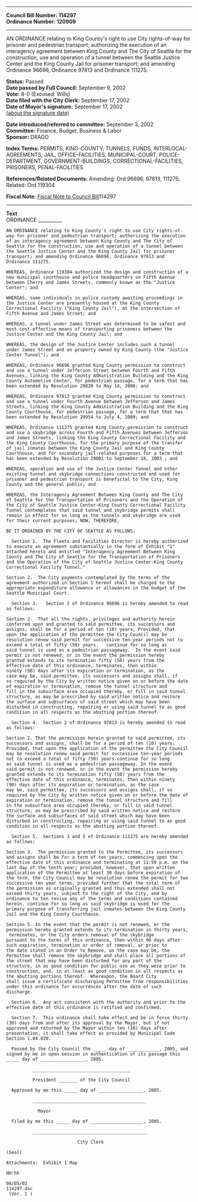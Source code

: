* * * * *  
  
**Council Bill Number: [](#h0)[](#h2)114297**   
**Ordinance Number: 120909**  
  
* * * * *  
  
AN ORDINANCE relating to King County's right to use City rights-of-way for prisoner and pedestrian transport; authorizing the execution of an interagency agreement between King County and The City of Seattle for the construction, use and operation of a tunnel between the Seattle Justice Center and the King County Jail for prisoner transport; and amending Ordinance 96696, Ordinance 97813 and Ordinance 111275.  
  
**Status:** Passed   
**Date passed by Full Council:** September 9, 2002   
**Vote:** 8-0 (Excused: Wills)   
**Date filed with the City Clerk:** September 17, 2002   
**Date of Mayor's signature:** September 17, 2002   
[(about the signature date)](/~public/approvaldate.htm)   
  
  
**Date introduced/referred to committee:** September 3, 2002   
**Committee:** Finance, Budget, Business & Labor   
**Sponsor:** DRAGO   
  
**Index Terms:** PERMITS, KING-COUNTY, TUNNELS, FUNDS, INTERLOCAL-AGREEMENTS, JAIL, OFFICE-FACILITIES, MUNICIPAL-COURT, POLICE-DEPARTMENT, GOVERNMENT-BUILDINGS, CORRECTIONAL-FACILITIES, PRISONERS, PENAL-FACILITIES  
  
**References/Related Documents:** Amending: Ord 96696, 97813, 111275; Related: Ord 119304  
  
**Fiscal Note:** [Fiscal Note to Council Bill](http://clerk.seattle.gov/~public/fnote/114297.htm)[](#h1)[](#h3)114297  
  
* * * * *  
  
**Text**  
    ORDINANCE __________  
  
    AN ORDINANCE relating to King County's right to use City rights-of-  
    way for prisoner and pedestrian transport; authorizing the execution  
    of an interagency agreement between King County and The City of  
    Seattle for the construction, use and operation of a tunnel between  
    the Seattle Justice Center and the King County Jail for prisoner  
    transport; and amending Ordinance 96696, Ordinance 97813 and  
    Ordinance 111275.  
  
    WHEREAS, Ordinance 119304 authorized the design and construction of a  
    new municipal courthouse and police headquarters on Fifth Avenue  
    between Cherry and James Streets, commonly known as the "Justice  
    Center"; and  
  
    WHEREAS, some individuals in police custody awaiting proceedings in  
    the Justice Center are presently housed at the King County  
    Correctional Facility ("King County Jail"), at the intersection of  
    Fifth Avenue and James Street; and  
  
    WHEREAS, a tunnel under James Street was determined to be safest and  
    most cost-effective means of transporting prisoners between the  
    Justice Center and the King County Jail; and  
  
    WHEREAS, the design of the Justice Center includes such a tunnel  
    under James Street and on property owned by King County (the "Justice  
    Center Tunnel"); and  
  
    WHEREAS, Ordinance 96696 granted King County permission to construct  
    and use a tunnel under Jefferson Street between Fourth and Fifth  
    Avenues, linking the King County Administration Building and the King  
    County Automotive Center, for pedestrian passage, for a term that has  
    been extended by Resolution 29820 to May 14, 2008; and  
  
    WHEREAS, Ordinance 97813 granted King County permission to construct  
    and use a tunnel under Fourth Avenue between Jefferson and James  
    Streets, linking the King County Administration Building and the King  
    County Courthouse, for pedestrian passage, for a term that that has  
    been extended by Resolution 29954 to July 4, 2009; and  
  
    WHEREAS, Ordinance 111275 granted King County permission to construct  
    and use a skybridge across Fourth and Fifth Avenues between Jefferson  
    and James Streets, linking the King County Correctional Facility and  
    the King County Courthouse, for the primary purpose of the transfer  
    of jail inmates between the King County Jail and King County  
    Courthouse, and for secondary jail-related purposes for a term that  
    has been extended by Resolution 29001 to September 18, 2003 ; and  
  
    WHEREAS, operation and use of the Justice Center Tunnel and other  
    existing tunnel and skybridge connections constructed and used for  
    prisoner and pedestrian transport is beneficial to the City, King  
    County and the general public; and  
  
    WHEREAS, the Interagency Agreement Between King County and The City  
    of Seattle for the Transportation of Prisoners and the Operation of  
    the City of Seattle Justice Center-King County Correctional Facility  
    Tunnel contemplates that said tunnel and skybridge permits shall  
    remain in effect for so long as the tunnels and skybridge are used  
    for their current purposes; NOW, THEREFORE,  
  
    BE IT ORDAINED BY THE CITY OF SEATTLE AS FOLLOWS:  
  
      Section 1.  The Fleets and Facilities Director is hereby authorized  
    to execute an agreement substantially in the form of Exhibit "1"  
    attached hereto and entitled "Interagency Agreement Between King  
    County and The City of Seattle for the Transportation of Prisoners  
    and the Operation of the City of Seattle Justice Center-King County  
    Correctional Facility Tunnel."  
  
    Section 2.  The City payments contemplated by the terms of the  
    agreement authorized in Section 1 hereof shall be charged to the  
    appropriate expenditure allowance or allowances in the budget of the  
    Seattle Municipal Court.  
  
      Section 3.   Section 2 of Ordinance 96696 is hereby amended to read  
    as follows:  
  
    Section 2.  That all the rights, privileges and authority herein  
    conferred upon and granted to said permittee, its successors and  
    assigns, shall be for a period of ten (10) years; Provided, that  
    upon the application of the permittee the City Council may be  
    resolution renew said permit for successive ten-year periods not to  
    exceed a total of fifty (50) years.   continue for so long as  
    said tunnel is used as a pedestrian passageway.  In the event said  
    permit is not renewed, or in the event the permission hereby  
    granted extends to its termination fifty (50) years from the  
    effective date of this ordinance, terminates, then within  
    ninety (90) days after its expiration or termination, as the  
    case may be, said permittee, its successors and assigns shall, if  
    so required by the City by written notice given on or before the date  
    of expiration or termination, remove the tunnel structure and  
    fill in the subsurface area occupied thereby, or fill in said tunnel  
    structure, as may be prescribed by said written notice and restore  
    the surface and subsurfaces of said street which may have been  
    disturbed in constructing, repairing or using said tunnel to as good  
    condition in all respects as the abutting portion thereof.  
  
      Section 4.  Section 2 of Ordinance 97813 is hereby amended to read  
    as follows:  
  
    Section 2. That the permission herein granted to said permittee, its  
    successors and assigns, shall be for a period of ten (10) years;  
    Provided, that upon the application of the permittee the City Council  
    may be resolution renew said permit for successive ten-year periods  
    not to exceed a total of fifty (50) years.continue for so long  
    as said tunnel is used as a pedestrian passageway. In the event  
    said permit is not renewed, or in the event the permission hereby  
    granted extends to its termination fifty (50) years from the  
    effective date of this ordinance, terminates, then within ninety  
    (90) days after its expiration or termination, as the case  
    may be, said permittee, its successors and assigns shall, if so  
    required by the City by written notice given on or before the date of  
    expiration or termination, remove the tunnel structure and fill  
    in the subsurface area occupied thereby, or fill in said tunnel  
    structure, as may be prescribed by said written notice and restore  
    the surface and subsurfaces of said street which may have been  
    disturbed in constructing, repairing or using said tunnel to as good  
    condition in all respects as the abutting portion thereof.  
  
      Section 5.  Sections 3 and 5 of Ordinance 111275 are hereby amended  
    as follows:  
  
    Section 3.  The permission granted to the Permittee, its successors  
    and assigns shall be for a term of ten years, commencing upon the  
    effective date of this ordinance and terminating at 11:59 p.m. on the  
    last day of the tenth year; provided, however, that upon written  
    application of the Permittee at least 30 days before expiration of  
    the term, the City Council may be resolution renew the permit for two  
    successive ten year terms, provided further that the total term of  
    the permission as originally granted and thus extended shall not  
    exceed thirty years, subject to the right of the City, and by  
    ordinance to ten revise any of the terms and conditions contained  
    herein. continue for so long as said skybridge is used for the  
    primary purpose of transferring jail inmates between the King County  
    Jail and the King County Courthouse.  
  
    Section 5. In the event that the permit is not renewed, or the  
    permission hereby granted extends to its termination in thirty years,  
     terminates, or the City orders removal of the skybridge  
    pursuant to the terms of this ordinance, then within 90 days after  
    such expiration, termination or order of removal, or prior to  
    the date stated in an Order to Remove, as the case may be, the  
    Permittee shall remove the skybridge and shall place all portions of  
    the street that may have been disturbed for any part of the  
    structure, in as good condition for public use as they were prior to  
    construction, and, in at least as good condition in all respects as  
    the abutting portions thereof.  Whereupon, the Board City  
    shall issue a certificate discharging Permittee from responsibilities  
    under this ordinance for occurrences after the date of such  
    discharge.  
  
      Section 6.  Any act consistent with the authority and prior to the  
    effective date of this ordinance is ratified and confirmed.  
  
      Section 7.  This ordinance shall take effect and be in force thirty  
    (30) days from and after its approval by the Mayor, but if not  
    approved and returned by the Mayor within ten (10) days after  
    presentation, it shall take effect as provided by Municipal Code  
    Section 1.04.020.  
  
      Passed by the City Council the _____ day of ____________, 2005, and  
    signed by me in open session in authentication of its passage this  
    _____ day of _________________, 2005.  
  
              _____________________________________  
  
              President _______ of the City Council  
  
      Approved by me this _____ day of _________________, 2005.  
  
              ___________________________________________  
  
                Mayor  
  
      Filed by me this _____ day of ____________________, 2005.  
  
              ___________________________________________  
  
                               City Clerk  
  
    (Seal)  
  
    Attachments:  Exhibit 1 Map  
  
    HH:hh  
  
    08/05/02  
    114297.doc  
     (Ver. 1 )  
